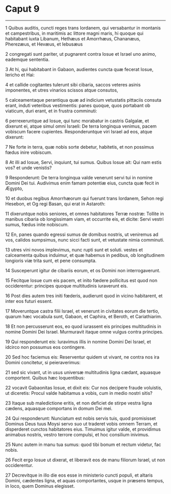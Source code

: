 # Caput 9

***

1 Quibus auditis, cuncti reges trans Iordanem, qui versabantur in montanis et campestribus, in maritimis ac littore magni maris, hi quoque qui habitabant iuxta Libanum, Hethæus et Amorrhæus, Chananæus, Pherezæus, et Hevæus, et Iebusæus

2 congregati sunt pariter, ut pugnarent contra Iosue et Israel uno animo, eademque sententia.

3 At hi, qui habitabant in Gabaon, audientes cuncta quæ fecerat Iosue, Iericho et Hai:

4 et callide cogitantes tulerunt sibi cibaria, saccos veteres asinis imponentes, et utres vinarios scissos atque consutos,

5 calceamentaque perantiqua quæ ad indicium vetustatis pittaciis consuta erant, induti veteribus vestimentis: panes quoque, quos portabant ob viaticum, duri erant, et in frustra comminuti:

6 perrexeruntque ad Iosue, qui tunc morabatur in castris Galgalæ, et dixerunt ei, atque simul omni Israeli: De terra longinqua venimus, pacem vobiscum facere cupientes. Responderuntque viri Israel ad eos, atque dixerunt:

7 Ne forte in terra, quæ nobis sorte debetur, habitetis, et non possimus fœdus inire vobiscum.

8 At illi ad Iosue, Servi, inquiunt, tui sumus. Quibus Iosue ait: Qui nam estis vos? et unde venistis?

9 Responderunt: De terra longinqua valde venerunt servi tui in nomine Domini Dei tui. Audivimus enim famam potentiæ eius, cuncta quæ fecit in Ægypto,

10 et duobus regibus Amorrhæorum qui fuerunt trans Iordanem, Sehon regi Hesebon, et Og regi Basan, qui erat in Astaroth:

11 dixeruntque nobis seniores, et omnes habitatores Terræ nostræ: Tollite in manibus cibaria ob longissimam viam, et occurrite eis, et dicite: Servi vestri sumus, fœdus inite nobiscum.

12 En, panes quando egressi sumus de domibus nostris, ut veniremus ad vos, calidos sumpsimus, nunc sicci facti sunt, et vetustate nimia comminuti.

13 utres vini novos implevimus, nunc rupti sunt et soluti. vestes et calceamenta quibus induimur, et quæ habemus in pedibus, ob longitudinem longioris viæ trita sunt, et pene consumpta.

14 Susceperunt igitur de cibariis eorum, et os Domini non interrogaverunt.

15 Fecitque Iosue cum eis pacem, et inito fœdere pollicitus est quod non occiderentur: principes quoque multitudinis iuraverunt eis.

16 Post dies autem tres initi fœderis, audierunt quod in vicino habitarent, et inter eos futuri essent.

17 Moveruntque castra filii Israel, et venerunt in civitates eorum die tertio, quarum hæc vocabula sunt, Gabaon, et Caphira, et Beroth, et Cariathiarim.

18 Et non percusserunt eos, eo quod iurassent eis principes multitudinis in nomine Domini Dei Israel. Murmuravit itaque omne vulgus contra principes.

19 Qui responderunt eis: Iuravimus illis in nomine Domini Dei Israel, et idcirco non possumus eos contingere.

20 Sed hoc faciemus eis: Reserventur quidem ut vivant, ne contra nos ira Domini concitetur, si peieraverimus:

21 sed sic vivant, ut in usus universæ multitudinis ligna cædant, aquasque comportent. Quibus hæc loquentibus:

22 vocavit Gabaonitas Iosue, et dixit eis: Cur nos decipere fraude voluistis, ut diceretis: Procul valde habitamus a vobis, cum in medio nostri sitis?

23 Itaque sub maledictione eritis, et non deficiet de stirpe vestra ligna cædens, aquasque comportans in domum Dei mei.

24 Qui responderunt: Nunciatum est nobis servis tuis, quod promisisset Dominus Deus tuus Moysi servo suo ut traderet vobis omnem Terram, et disperderet cunctos habitatores eius. Timuimus igitur valde, et providimus animabus nostris, vestro terrore compulsi, et hoc consilium inivimus.

25 Nunc autem in manu tua sumus: quod tibi bonum et rectum videtur, fac nobis.

26 Fecit ergo Iosue ut dixerat, et liberavit eos de manu filiorum Israel, ut non occiderentur.

27 Decrevitque in illo die eos esse in ministerio cuncti populi, et altaris Domini, cædentes ligna, et aquas comportantes, usque in præsens tempus, in loco, quem Dominus elegisset.

